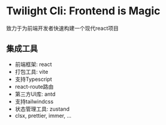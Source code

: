 # Twilight Cli: Frontend is Magic

致力于为前端开发者快速构建一个现代react项目

## 集成工具

- 前端框架: react
- 打包工具: vite
- 支持Typescript
- react-route路由
- 第三方UI库: antd
- 支持tailwindcss
- 状态管理工具: zustand
- clsx, prettier, immer, ...